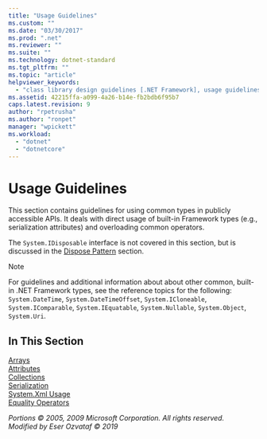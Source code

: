 ```yaml
---
title: "Usage Guidelines"
ms.custom: ""
ms.date: "03/30/2017"
ms.prod: ".net"
ms.reviewer: ""
ms.suite: ""
ms.technology: dotnet-standard
ms.tgt_pltfrm: ""
ms.topic: "article"
helpviewer_keywords: 
  - "class library design guidelines [.NET Framework], usage guidelines"
ms.assetid: 42215ffa-a099-4a26-b14e-fb2bdb6f95b7
caps.latest.revision: 9
author: "rpetrusha"
ms.author: "ronpet"
manager: "wpickett"
ms.workload: 
  - "dotnet"
  - "dotnetcore"
---
```

# Usage Guidelines
This section contains guidelines for using common types in publicly accessible APIs. It deals with direct usage of built-in Framework types (e.g., serialization attributes) and overloading common operators.  
  
 The `System.IDisposable` interface is not covered in this section, but is discussed in the [Dispose Pattern](dispose-pattern.md) section.  
  
> [!NOTE]
>  For guidelines and additional information about about other common, built-in .NET Framework types, see the reference topics for the following: `System.DateTime`, `System.DateTimeOffset`, `System.ICloneable`, `System.IComparable`, `System.IEquatable`, `System.Nullable`, `System.Object`, `System.Uri`.  
  
## In This Section  
 [Arrays](arrays.md)  
 [Attributes](attributes.md)  
 [Collections](/cpp/mfc/collections)  
 [Serialization](serialization.md)  
 [System.Xml Usage](system-xml-usage.md)  
 [Equality Operators](equality-operators.md)  

 *Portions © 2005, 2009 Microsoft Corporation. All rights reserved.*  
 *Modified by Eser Ozvataf © 2019*
